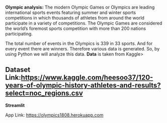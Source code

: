 **Olympic analysis:**
The modern Olympic Games or Olympics are leading international sports events featuring summer and winter sports competitions in which thousands of athletes from around the world participate in a variety of competitions. The Olympic Games are considered the world’s foremost sports competition with more than 200 nations participating.

The total number of events in the Olympics is 339 in 33 sports. And for every event there are winners. Therefore various data is generated. So, by using Python we will analyze this data.
**Data** is taken from Kaggle>
## Dataset Link:https://www.kaggle.com/heesoo37/120-years-of-olympic-history-athletes-and-results?select=noc_regions.csv

**Streamlit**















App Link: 
              https://olympics1808.herokuapp.com
